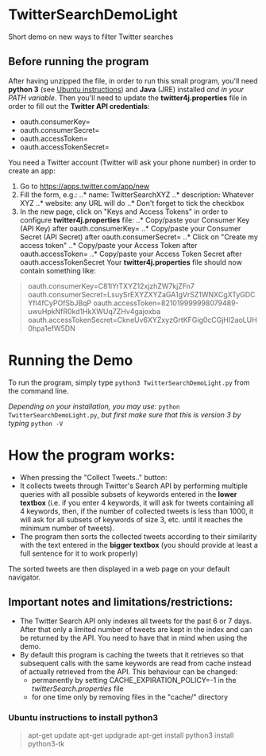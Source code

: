 # TwitterSearchDemoLight
Short demo on new ways to filter Twitter searches

## Before running the program
After having unzipped the file, in order to run this small program, you'll need **python 3** (see [Ubuntu instructions](#ubuntu-instructions-to-install-python3)) and **Java** (JRE) installed *and in your PATH variable*.
Then you'll need to update the **twitter4j.properties** file in order to fill out the **Twitter API credentials**:
-  oauth.consumerKey=
-  oauth.consumerSecret=
-  oauth.accessToken=
-  oauth.accessTokenSecret=

You need a Twitter account (Twitter will ask your phone number) in order to create an app:
1. Go to https://apps.twitter.com/app/new
2. Fill the form, e.g.:
..* name: TwitterSearchXYZ
..* description: Whatever XYZ
..* website: any URL will do
..* Don't forget to tick the checkbox
3. In the new page, click on "Keys and Access Tokens" in order to configure **twitter4j.properties** file:
..*  Copy/paste your Consumer Key (API Key) after oauth.consumerKey=
..*  Copy/paste your Consumer Secret (API Secret) after oauth.consumerSecret=
..*  Click on "Create my access token"
..*  Copy/paste your Access Token after oauth.accessToken=
..*  Copy/paste your Access Token Secret after oauth.accessTokenSecret
Your **twitter4j.properties** file should now contain something like:
> oauth.consumerKey=C81lYrTXYZ12xjzhZW7kjZFn7
> oauth.consumerSecret=LsuySrEXYZXYZaGA1gVrSZ1WNXCgXTyGDCYfl4fCyPOfSbJBqP
> oauth.accessToken=821019999998079489-uwuHpkNfR0kd1HkXWUq7ZHv4gajoxba
> oauth.accessTokenSecret=CkneUv6XYZxyzGrtKFGig0cCGjHI2aoLUH0hpa1efW5DN


# Running the Demo

To run the program, simply type `python3 TwitterSearchDemoLight.py` from the command line.

*Depending on your installation, you may use:* `python TwitterSearchDemoLight.py`, *but first make sure that this is version 3 by typing* `python -V`

# How the program works:
- When pressing the "Collect Tweets.." button:
- It collects tweets through Twitter's Search API by performing multiple queries with all possible subsets of keywords entered in the **lower textbox** (i.e. if you enter 4 keywords, it will ask for tweets containing all 4 keywords, then, if the number of collected tweets is less than 1000, it will ask for all subsets of keywords of size 3, etc. until it reaches the minimum number of tweets).
- The program then sorts the collected tweets according to their similarity with the text entered in the **bigger textbox** (you should provide at least a full sentence for it to work properly)

The sorted tweets are then displayed in a web page on your default navigator.

## Important notes and limitations/restrictions:
- The Twitter Search API only indexes all tweets for the past 6 or 7 days. After that only a limited number of tweets are kept in the index and can be returned by the API. You need to have that in mind when using the demo.
- By default this program is caching the tweets that it retrieves so that subsequent calls with the same keywords are read from cache instead of actually retrieved from the API. This behaviour can be changed:
  - permanently by setting CACHE_EXPIRATION_POLICY=-1 in the *twitterSearch.properties* file
  - for one time only by removing files in the "cache/" directory

### Ubuntu instructions to install python3
> apt-get update
> apt-get updgrade
> apt-get install python3 install python3-tk
